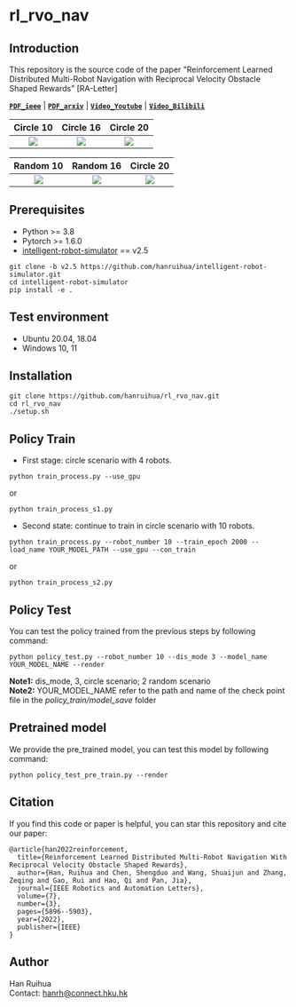 # rl_rvo_nav

## Introduction

This repository is the source code of the paper "Reinforcement Learned Distributed Multi-Robot Navigation with Reciprocal Velocity Obstacle Shaped Rewards" [RA-Letter] 

**[`PDF_ieee`](https://ieeexplore.ieee.org/document/9740403)** | **[`PDF_arxiv`](https://arxiv.org/pdf/2203.10229.pdf)** | **[`Video_Youtube`](https://www.youtube.com/watch?v=-8a8Vqm6epM)** | **[`Video_Bilibili`](https://www.bilibili.com/video/BV1oS4y1U71B?spm_id_from=333.999.0.0)**

Circle 10                  |   Circle 16       | Circle 20 
:-------------------------:|:-------------------------:|:-------------------------:
![](rl_rvo_nav/gif/rl_rvo_cir_10.gif)  | ![](rl_rvo_nav/gif/rl_rvo_cir_16.gif) | ![](rl_rvo_nav/gif/rl_rvo_cir_20.gif)

Random 10                  | Random 16  | Circle 20 
:-------------------------:|:-------------------------:|:-------------------------:
![](rl_rvo_nav/gif/rl_rvo_random_10.gif) | ![](rl_rvo_nav/gif/rl_rvo_random_16.gif) | ![](rl_rvo_nav/gif/rl_rvo_random_20.gif)

## Prerequisites

- Python >= 3.8
- Pytorch >= 1.6.0
- [intelligent-robot-simulator](https://github.com/hanruihua/intelligent-robot-simulator) == v2.5

```
git clone -b v2.5 https://github.com/hanruihua/intelligent-robot-simulator.git
cd intelligent-robot-simulator
pip install -e .
```

## Test environment

- Ubuntu 20.04, 18.04
- Windows 10, 11

## Installation

```
git clone https://github.com/hanruihua/rl_rvo_nav.git
cd rl_rvo_nav
./setup.sh
```

## Policy Train

- First stage: circle scenario with 4 robots.

```
python train_process.py --use_gpu
```

or

```
python train_process_s1.py
```

- Second state: continue to train in circle scenario with 10 robots.

```
python train_process.py --robot_number 10 --train_epoch 2000 --load_name YOUR_MODEL_PATH --use_gpu --con_train
```

or

```
python train_process_s2.py
```

## Policy Test

You can test the policy trained from the previous steps by following command:

```
python policy_test.py --robot_number 10 --dis_mode 3 --model_name YOUR_MODEL_NAME --render
```

**Note1:** dis_mode, 3, circle scenario; 2 random scenario   
**Note2:** YOUR_MODEL_NAME refer to the path and name of the check point file in the *policy_train/model_save* folder

## Pretrained model

We provide the pre_trained model, you can test this model by following command:

```
python policy_test_pre_train.py --render
```

## Citation

If you find this code or paper is helpful, you can star this repository and cite our paper:

```
@article{han2022reinforcement,
  title={Reinforcement Learned Distributed Multi-Robot Navigation With Reciprocal Velocity Obstacle Shaped Rewards},
  author={Han, Ruihua and Chen, Shengduo and Wang, Shuaijun and Zhang, Zeqing and Gao, Rui and Hao, Qi and Pan, Jia},
  journal={IEEE Robotics and Automation Letters},
  volume={7},
  number={3},
  pages={5896--5903},
  year={2022},
  publisher={IEEE}
}
```

## Author

Han Ruihua  
Contact: hanrh@connect.hku.hk



